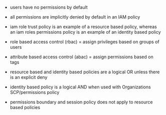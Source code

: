 - users have no permissions by default
- all permissions are implicitly denied by default in an IAM policy


- iam role trust policy is an example of a resource based policy, whereas an iam roles permissions policy is an example of an identity based policy

- role based access control (rbac) = assign privileges based on groups of users

- attribute based access control (abac) = assign permissions based on tags



- resource based and identity based policies are a logical OR unless there is an explicit deny


- identity based policy is a logical AND when used with Organizations SCP/permissions policy

- permissions boundary and session policy does not apply to resource based policies
